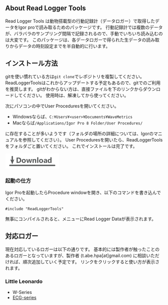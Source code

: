 ## About Read Logger Tools

Read Logger Tools は動物搭載型の行動記録計（データロガー）で取得したデータをIgor proで読み取るためのパッケージです。
行動記録計では複数のデータが、バラバラのサンプリング間隔で記録されるので、手動でいちいち読み込むのは大変です。
このパッケージは、各データロガーで得られた生データの読み取りからデータの時刻設定までを半自動的に行います。

## インストール方法

gitを使い慣れている方は`git clone`でレポジトリを複製してください。
ReadLoggerToolsはこれからアップデートする予定もあるので、gitでのご利用を推奨します。
gitがわからない方は、直接ファイルを下のリンクからダウンロードしてください。
使用時は、解凍してから使ってください。

次にパソコンの中でUser Proceduresを開いてください。

- Windowsならば、`C:¥Users¥<user>¥Documents¥WaveMetrics`
- Macならば`/Applications/Igor Pro 8 Folder/User Procedures/`

に存在することが多いようです（フォルダの場所の詳細については、Igorのマニュアルを参照してください）。
User Proceduresを開いたら、ReadLoggerToolsをフォルダごと置いてください。
これでインストールは完了です。

[![](icons/icons_dl.png)](https://github.com/Takaaki-K-Abe/ReadLoggerTools/archive/refs/tags/V0.1.zip)

### 起動の仕方

Igor Proを起動したらProcedure windowを開き、以下のコマンドを書き込んでください。

```{c}
#include "ReadLoggerTools"
```

無事にコンパイルされると、メニューにRead Logger Dataが表示されます。


## 対応ロガー

現在対応しているロガーは以下の通りです。
基本的には製作者が触ったことのあるロガーとなっていますが、製作者 (t.abe.hpa[at]gmail.com) に相談いただければ、順次追加していく予定です。
リンクをクリックすると使い方が表示されます。

### Little Leonardo

- W-Series
- [ECG-series](https://takaaki-k-abe.github.io/ReadLoggerTools/Read_LL_ECG.html)

<!-- - ORI-Seires -->

<!-- ### Lotek

- LAT-Series
  - LAT2910 -->
